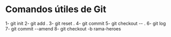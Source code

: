 # Comandos útiles de Git

1- git init
2- git add .
3- git reset .
4- git commit
5- git checkout -- .
6- git log 
7- git commit --amend
8- git checkout -b rama-heroes